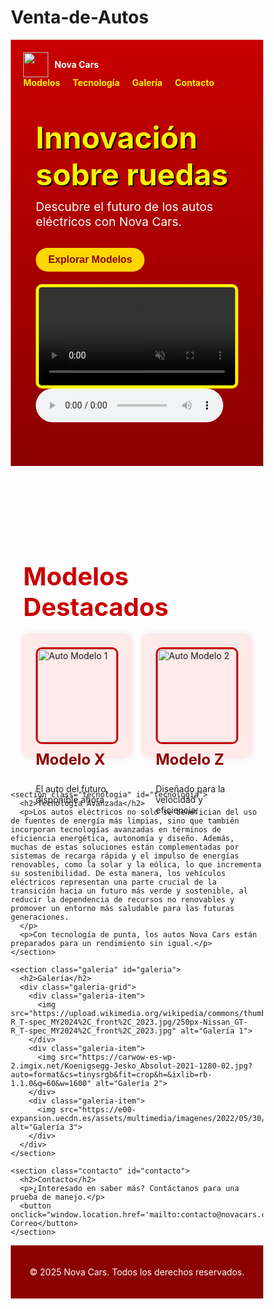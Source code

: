 # Venta-de-Autos
<!DOCTYPE html>
<html lang="es">
<head>
  <meta charset="UTF-8" />
  <meta name="viewport" content="width=device-width, initial-scale=1.0" />
  <title>Nova Cars</title>
  <meta name="description" content="Nova Cars - Autos eléctricos de última generación. Explora nuestros modelos innovadores.">
  <meta name="keywords" content="autos eléctricos, Nova Cars, innovación, tecnología">
  <meta name="author" content="Nova Cars">
  <style>
    * {
      box-sizing: border-box;
    }

    body {
      margin: 0;
      font-family: 'Arial', sans-serif;
      background-color: #fff;
      color: #111;
    }

    header {
      background: linear-gradient(to bottom, #c80000, #8b0000);
      color: #fff;
      padding: 20px;
    }

    nav {
      display: flex;
      justify-content: space-between;
      align-items: center;
      flex-wrap: wrap;
    }

    .logo-container {
      display: flex;
      align-items: center;
      gap: 10px;
    }

    .logo-img {
      height: 40px;
    }

    nav ul {
      list-style: none;
      display: flex;
      gap: 20px;
      margin: 0;
      padding: 0;
    }

    nav ul li a {
      color: #fff200;
      text-decoration: none;
      font-weight: bold;
      transition: color 0.3s;
    }

    nav ul li a:hover {
      color: #ffd700;
    }

    .hero {
      text-align: left;
      padding: 50px 20px;
    }

    .hero h1 {
      font-size: 3rem;
      margin: 0;
      color: #fff200;
      text-shadow: 2px 2px #000;
    }

    .hero p {
      font-size: 1.2rem;
      margin: 10px 0 30px;
      color: white;
    }

    .hero button {
      background-color: #ffd700;
      color: #8b0000;
      border: none;
      padding: 10px 20px;
      border-radius: 20px;
      cursor: pointer;
      font-size: 1rem;
      font-weight: bold;
      transition: background-color 0.3s ease;
    }

    .hero button:hover {
      background-color: #fff200;
    }

    .hero video {
      width: 100%;
      max-height: 400px;
      object-fit: cover;
      border-radius: 10px;
      margin-top: 20px;
      border: 5px solid #fff200;
    }

    section {
      padding: 40px 20px;
    }

    .modelos h2,
    .tecnologia h2,
    .galeria h2,
    .contacto h2 {
      font-size: 2.5rem;
      margin-bottom: 20px;
      color: #c80000;
    }

    .modelos-grid,
    .galeria-grid {
      display: flex;
      flex-wrap: wrap;
      gap: 20px;
    }

    .modelo,
    .galeria-item {
      flex: 1 1 45%;
      background-color: #ffeaea;
      padding: 20px;
      border-radius: 10px;
      box-shadow: 0 0 10px rgba(200, 0, 0, 0.2);
    }

    .modelo img,
    .galeria-item img {
      width: 100%;
      border-radius: 10px;
      border: 3px solid #c80000;
    }

    .modelo h3 {
      margin-top: 10px;
      font-size: 1.5rem;
      color: #8b0000;
    }

    .tecnologia p,
    .contacto p {
      font-size: 1.1rem;
      max-width: 800px;
    }

    .contacto button {
      background-color: #ffd700;
      color: #8b0000;
      border: none;
      padding: 10px 20px;
      border-radius: 20px;
      cursor: pointer;
      font-size: 1rem;
      font-weight: bold;
      margin-top: 20px;
      transition: background-color 0.3s ease;
    }

    .contacto button:hover {
      background-color: #fff200;
    }

    footer {
      background-color: #8b0000;
      color: white;
      text-align: center;
      padding: 20px;
    }

    @media (max-width: 768px) {
      nav {
        flex-direction: column;
        align-items: flex-start;
        gap: 10px;
      }

      .modelos-grid,
      .galeria-grid {
        flex-direction: column;
      }

      .modelo,
      .galeria-item {
        flex: 1 1 100%;
      }

      .hero {
        padding: 30px 10px;
      }

      .hero h1 {
        font-size: 2rem;
      }

      .hero video {
        max-height: 250px;
      }
    }
  </style>
</head>
<body>
  <header>
    <nav>
      <div class="logo-container">
        <img src="Nova Cars.png"Logo Nova Cars" class="logo-img" />
        <strong>Nova Cars</strong>
      </div>
      <ul>
        <li><a href="#modelos">Modelos</a></li>
        <li><a href="#tecnologia">Tecnología</a></li>
        <li><a href="#galeria">Galería</a></li>
        <li><a href="#contacto">Contacto</a></li>
      </ul>
    </nav>
    <div class="hero">
      <h1>Innovación<br>sobre ruedas</h1>
      <p>Descubre el futuro de los autos eléctricos con Nova Cars.</p>
      <button onclick="document.querySelector('#modelos').scrollIntoView({ behavior: 'smooth' });">Explorar Modelos</button>
      <video autoplay loop muted>
        <source src="soy ... veloz !!!.wmv.mp4" type="video/mp4">
        Tu navegador no soporta la etiqueta de video.
      </video>
      <audio controls autoplay loop>
        <source src="soy ... veloz !!!.wmv.mp4" type="audio/mp3">
      </audio>
    </div>
  </header>

  <main>
    <section class="modelos" id="modelos">
      <h2>Modelos Destacados</h2>
      <div class="modelos-grid">
        <div class="modelo">
          <img src="https://motor.elpais.com/wp-content/uploads/2016/11/Renault-Trezor-1.jpg" alt="Auto Modelo 1">
          <h3>Modelo X</h3>
          <p>El auto del futuro, disponible ahora.</p>
        </div>
        <div class="modelo">
          <img src="https://cidef.cl/wp-content/uploads/2023/09/aeolus-y3-03.jpg" alt="Auto Modelo 2">
          <h3>Modelo Z</h3>
          <p>Diseñado para la velocidad y eficiencia.</p>
        </div>
      </div>
    </section>

    <section class="tecnologia" id="tecnologia">
      <h2>Tecnología Avanzada</h2> 
      <p>Los autos eléctricos no solo se benefician del uso de fuentes de energía más limpias, sino que también incorporan tecnologías avanzadas en términos de eficiencia energética, autonomía y diseño. Además, muchas de estas soluciones están complementadas por sistemas de recarga rápida y el impulso de energías renovables, como la solar y la eólica, lo que incrementa su sostenibilidad. De esta manera, los vehículos eléctricos representan una parte crucial de la transición hacia un futuro más verde y sostenible, al reducir la dependencia de recursos no renovables y promover un entorno más saludable para las futuras generaciones.
      </p>
      <p>Con tecnología de punta, los autos Nova Cars están preparados para un rendimiento sin igual.</p>
    </section>

    <section class="galeria" id="galeria">
      <h2>Galería</h2>
      <div class="galeria-grid">
        <div class="galeria-item">
          <img src="https://upload.wikimedia.org/wikipedia/commons/thumb/6/62/Nissan_GT-R_T-spec_MY2024%2C_front%2C_2023.jpg/250px-Nissan_GT-R_T-spec_MY2024%2C_front%2C_2023.jpg" alt="Galería 1">
        </div>
        <div class="galeria-item">
          <img src="https://carwow-es-wp-2.imgix.net/Koenigsegg-Jesko_Absolut-2021-1280-02.jpg?auto=format&cs=tinysrgb&fit=crop&h=&ixlib=rb-1.1.0&q=60&w=1600" alt="Galería 2">
        </div>
        <div class="galeria-item">
          <img src="https://e00-expansion.uecdn.es/assets/multimedia/imagenes/2022/05/30/16539089934470.jpg" alt="Galería 3">
        </div>
      </div>
    </section>

    <section class="contacto" id="contacto">
      <h2>Contacto</h2>
      <p>¿Interesado en saber más? Contáctanos para una prueba de manejo.</p>
      <button onclick="window.location.href='mailto:contacto@novacars.com';">Enviar Correo</button>
    </section>
  </main>

  <footer>
    <p>© 2025 Nova Cars. Todos los derechos reservados.</p>
  </footer>
</body>
</html>

  </footer>
</body>
</html>
